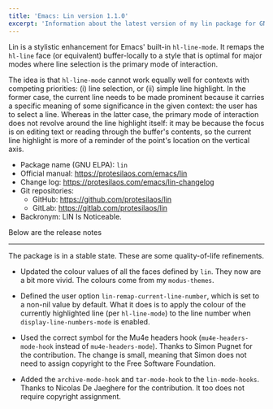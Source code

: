 ```yaml
---
title: 'Emacs: Lin version 1.1.0'
excerpt: 'Information about the latest version of my lin package for GNU Emacs.'
---
```


Lin is a stylistic enhancement for Emacs' built-in `hl-line-mode`.  It
remaps the `hl-line` face (or equivalent) buffer-locally to a style that
is optimal for major modes where line selection is the primary mode of
interaction.

The idea is that `hl-line-mode` cannot work equally well for contexts
with competing priorities: (i) line selection, or (ii) simple line
highlight.  In the former case, the current line needs to be made
prominent because it carries a specific meaning of some significance in
the given context: the user has to select a line.  Whereas in the latter
case, the primary mode of interaction does not revolve around the line
highlight itself: it may be because the focus is on editing text or
reading through the buffer's contents, so the current line highlight is
more of a reminder of the point's location on the vertical axis.

+ Package name (GNU ELPA): `lin`
+ Official manual: <https://protesilaos.com/emacs/lin>
+ Change log: <https://protesilaos.com/emacs/lin-changelog>
+ Git repositories:
  + GitHub: <https://github.com/protesilaos/lin>
  + GitLab: <https://gitlab.com/protesilaos/lin>
+ Backronym: LIN Is Noticeable.

Below are the release notes

* * *

The package is in a stable state. These are some quality-of-life
refinements.

-   Updated the colour values of all the faces defined by `lin`. They
    now are a bit more vivid. The colours come from my `modus-themes`.

-   Defined the user option `lin-remap-current-line-number`, which is
    set to a non-nil value by default. What it does is to apply the
    colour of the currently highlighted line (per `hl-line-mode`) to the
    line number when `display-line-numbers-mode` is enabled.

-   Used the correct symbol for the Mu4e headers hook
    (`mu4e-headers-mode-hook` instead of `mu4e-headers-mode`). Thanks to
    Simon Pugnet for the contribution. The change is small, meaning that
    Simon does not need to assign copyright to the Free Software
    Foundation.

-   Added the `archive-mode-hook` and `tar-mode-hook` to the
    `lin-mode-hooks`. Thanks to Nicolas De Jaeghere for the
    contribution. It too does not require copyright assignment.
